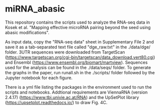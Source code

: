 # miRNA_abasic

This repository contains the scripts used to analyze the RNA-seq data in Kosek et al. "Mapping effective microRNA pairing beyond the seed using abasic modifications".

As input data, copy the "RNA-seq data" sheet in Supplementary File 2 and save it as a tab-separated text file called "dge_raw.txt" in the ./data/dge/ folder. 3UTR sequences were downloaded from TargetScan (https://www.targetscan.org/cgi-bin/targetscan/data_download.vert80.cgi) and Ensembl (https://www.ensembl.org/biomart/martview). Sequences used for the analysis can be found in the ./data/seqs/ folder. To generate the graphs in the paper, run runall.sh in the ./scripts/ folder followed by the Jupyter notebook for each figure.

There is a yml file listing the packages in the environment used to run the scripts and notebooks. Addtional requirements are ViennaRNA (version 2.4.17) (https://www.tbi.univie.ac.at/RNA) and the UpSetPlot library (https://upsetplot.readthedocs.io/) to draw Fig. 4C.
